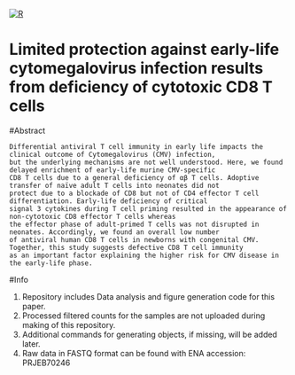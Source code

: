 [![R](https://ziadoua.github.io/m3-Markdown-Badges/badges/R/r1.svg)](https://www.r-project.org/)


# Limited protection against early-life cytomegalovirus infection results from deficiency of cytotoxic CD8 T cells

#Abstract
```
Differential antiviral T cell immunity in early life impacts the clinical outcome of Cytomegalovirus (CMV) infection,
but the underlying mechanisms are not well understood. Here, we found delayed enrichment of early-life murine CMV-specific
CD8 T cells due to a general deficiency of αβ T cells. Adoptive transfer of naïve adult T cells into neonates did not
protect due to a blockade of CD8 but not of CD4 effector T cell differentiation. Early-life deficiency of critical 
signal 3 cytokines during T cell priming resulted in the appearance of non-cytotoxic CD8 effector T cells whereas
the effector phase of adult-primed T cells was not disrupted in neonates. Accordingly, we found an overall low number
of antiviral human CD8 T cells in newborns with congenital CMV. Together, this study suggests defective CD8 T cell immunity
as an important factor explaining the higher risk for CMV disease in the early-life phase.
```

#Info

1. Repository includes Data analysis and figure generation code for this paper.
2. Processed filtered counts for the samples are not uploaded during making of this repository. 
3. Additional commands for generating objects, if missing, will be added later. 
4. Raw data in FASTQ format can be found with ENA accession: PRJEB70246


